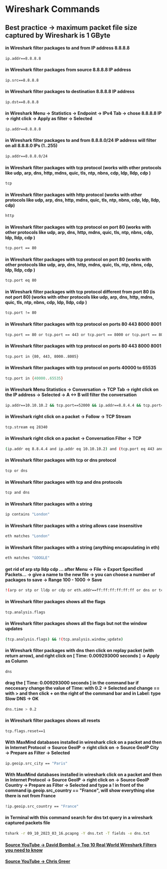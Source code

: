 # Wireshark Commands

## Best practice -> maximum packet file size captured by Wireshark is 1 GByte

#### in Wireshark filter packages to and from IP address 8.8.8.8
	
```bash
ip.addr==8.8.8.8
```

#### in Wireshark filter packages from source 8.8.8.8 IP address
	
```bash
ip.src==8.8.8.8
```

#### in Wireshark filter packages to destination 8.8.8.8 IP address
	
```bash
ip.dst==8.8.8.8
```

#### in Wireshark Menu -> Statistics -> Endpoint -> IPv4 Tab -> chose 8.8.8.8 IP -> right click -> Apply as filter -> Selected

```bash
ip.addr==8.8.8.8
```

#### in Wireshark filter packages to and from 8.8.8.0/24 IP address will filter on all 8.8.8.0 IPs (1..255)

```bash
ip.addr==8.8.8.0/24
```

#### in Wireshark filter packages with tcp protocol (works with other protocols like udp, arp, dns, http, mdns, quic, tls, ntp, nbns, cdp, ldp, lldp, cdp )

```bash
tcp
```

#### in Wireshark filter packages with http protocol (works with other protocols like udp, arp, dns, http, mdns, quic, tls, ntp, nbns, cdp, ldp, lldp, cdp)

```bash
http
```

#### in Wireshark filter packages with tcp protocol on port 80 (works with other protocols like udp, arp, dns, http, mdns, quic, tls, ntp, nbns, cdp, ldp, lldp, cdp )

```bash
tcp.port == 80
```

#### in Wireshark filter packages with tcp protocol on port 80 (works with other protocols like udp, arp, dns, http, mdns, quic, tls, ntp, nbns, cdp, ldp, lldp, cdp )

```bash
tcp.port eq 80
```

#### in Wireshark filter packages with tcp protocol different from port 80 (is not port 80) (works with other protocols like udp, arp, dns, http, mdns, quic, tls, ntp, nbns, cdp, ldp, lldp, cdp )

```bash
tcp.port != 80
```

#### in Wireshark filter packages with tcp protocol on ports 80 443 8000 8001

```bash
tcp.port == 80 or tcp.port == 443 or tcp.port == 8000 or tcp.port == 8001
```

#### in Wireshark filter packages with tcp protocol on ports 80 443 8000 8001

```bash
tcp.port in {80, 443, 8000..8005}
```

#### in Wireshark filter packages with tcp protocol on ports 40000 to 65535

```bash
tcp.port in {40000..65535}
```

#### in Wireshark Menu Statistics -> Conversation -> TCP Tab -> right click on the IP address -> Selected -> A <-> B will filter the conversation 

```bash
ip.addr==10.10.10.2 && tcp.port==52000 && ip.addr==8.8.4.4 && tcp.port==52521
```

#### in Wireshark right click on a packet -> Follow -> TCP Stream 

```bash
tcp.stream eq 28340
```

#### in Wireshark right click on a packet -> Conversation Filter -> TCP 

```bash
(ip.addr eq 8.8.4.4 and ip.addr eq 10.10.10.2) and (tcp.port eq 443 and tcp.port eq 49316)
```

#### in Wireshark filter packages with tcp or dns protocol

```bash
tcp or dns
```

#### in Wireshark filter packages with tcp and dns protocols

```bash
tcp and dns
```

#### in Wireshark filter packages with a string

```bash
ip contains "London"
```

#### in Wireshark filter packages with a string allows case insensitive

```bash
eth matches "London"
```

#### in Wireshark filter packages with a string (anything encapsulating in eth)

```bash
eth matches "GOOGLE"
```

#### get rid of arp stp lldp cdp ... after Menu -> File -> Export Specified Packets... -> give a name to the new file -> you can choose a number of packages to save -> Range 100 - 1000 -> Save

```bash
!(arp or stp or lldp or cdp or eth.addr==ff:ff:ff:ff:ff:ff or dns or tcp.port in {443, 80})
```

#### in Wireshark filter packages shows all the flags

```bash
tcp.analysis.flags
```

#### in Wireshark filter packages shows all the flags but not the window updates
	
```bash
(tcp.analysis.flags) && !(tcp.analysis.window_update)
```

#### in Wireshark filter packages with dns then click on replay packet (with return arrow), and right click on \[ Time: 0.009293000 seconds \] -> Apply as Column

```bash
dns
```

#### drag the \[ Time: 0.009293000 seconds \] in the command bar if neccesary change the value of Time: with 0.2 -> Selected and change == with > and then click + on the right of the command bar and in Label: type Slow DNS -> OK

```bash
dns.time > 0.2
```

#### in Wireshark filter packages shows all resets

```bash
tcp.flags.reset==1
```

#### With MaxMind databases installed in wireshark click on a packet and then in Internet Protocol -> Source GeoIP -> right click on -> Source GeoIP City -> Prepare as Filter -> Selected

```bash
ip.geoip.src_city == "Paris"
```

#### With MaxMind databases installed in wireshark click on a packet and then in Internet Protocol -> Source GeoIP -> right click on -> Source GeoIP Country -> Prepare as Filter -> Selected and type a ! in front of the command ip.geoip.src_country == "France", will show everything else there is not from France

```bash
!ip.geoip.src_country == "France"
```

#### in Terminal with this command search for dns txt query in a wireshark captured packets file

```bash
tshark -r 09_10_2023_03_16.pcapng -Y dns.txt -T fields -e dns.txt
```

####  [Source YouTube -> David Bombal -> Top 10 Real World Wireshark Filters you need to know](https://youtu.be/26MAaX2ldnI?si=RSSXkoWKuiUPhsFQ)

#### [Source YouTube -> Chris Greer](https://www.youtube.com/c/ChrisGreer)

